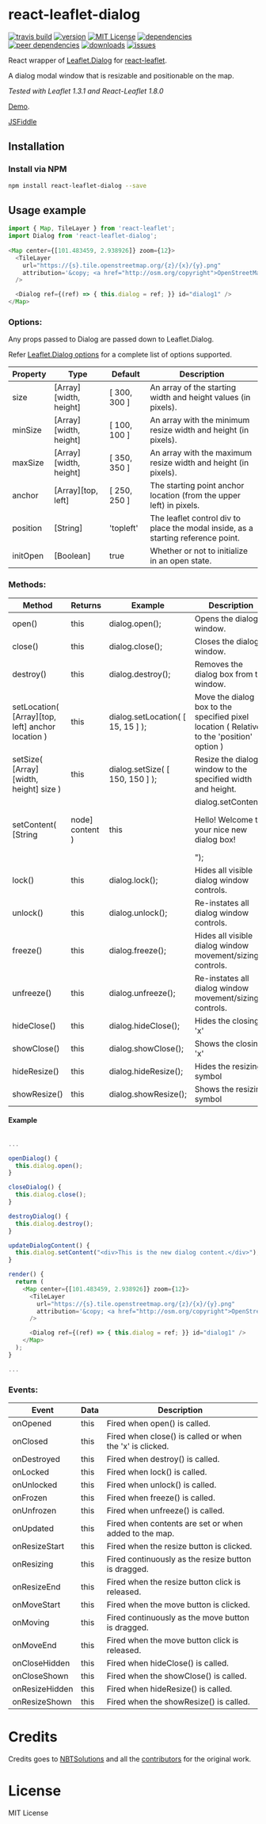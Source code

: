 # react-leaflet-dialog

[![travis build](https://img.shields.io/travis/mhasbie/react-leaflet-vectorgrid.svg?style=plastic)](https://travis-ci.org/mhasbie/react-leaflet-vectorgrid)
[![version](https://img.shields.io/npm/v/react-leaflet-vectorgrid.svg?style=plastic)](http://npm.im/react-leaflet-vectorgrid)
[![MIT License](https://img.shields.io/npm/l/react-leaflet-vectorgrid.svg?style=plastic)](http://opensource.org/licenses/MIT)
[![dependencies](https://img.shields.io/david/mhasbie/react-leaflet-vectorgrid.svg?style=plastic)](https://david-dm.org/mhasbie/react-leaflet-vectorgrid)
[![peer dependencies](https://img.shields.io/david/peer/mhasbie/react-leaflet-vectorgrid.svg?style=plastic)](https://david-dm.org/mhasbie/react-leaflet-vectorgrid?type=peer)
[![downloads](https://img.shields.io/npm/dt/react-leaflet-vectorgrid.svg?style=plastic)](http://npm-stat.com/charts.html?package=react-leaflet-vectorgrid&from=2018-01-01)
[![issues](https://img.shields.io/github/issues/mhasbie/react-leaflet-vectorgrid.svg?style=plastic)](https://github.com/mhasbie/react-leaflet-vectorgrid/issues)

React wrapper of [Leaflet.Dialog](https://github.com/NBTSolutions/Leaflet.Dialog) for [react-leaflet](https://github.com/PaulLeCam/react-leaflet).

A dialog modal window that is resizable and positionable on the map.

*Tested with Leaflet 1.3.1 and React-Leaflet 1.8.0*

[Demo](http://nbtsolutions.github.io/Leaflet.Dialog/).

[JSFiddle](https://jsfiddle.net/m_hasbie/jemw7qzr/)


## Installation

### Install via NPM

```bash
npm install react-leaflet-dialog --save
```

## Usage example

```javascript
import { Map, TileLayer } from 'react-leaflet';
import Dialog from 'react-leaflet-dialog';
		
<Map center={[101.483459, 2.938926]} zoom={12}>
  <TileLayer
    url="https://{s}.tile.openstreetmap.org/{z}/{x}/{y}.png"
    attribution='&copy; <a href="http://osm.org/copyright">OpenStreetMap</a> contributors'
  />

  <Dialog ref={(ref) => { this.dialog = ref; }} id="dialog1" />
</Map>
```

### Options:

Any props passed to Dialog are passed down to Leaflet.Dialog.

Refer [Leaflet.Dialog options](https://github.com/NBTSolutions/Leaflet.Dialog#options) for a complete list of options supported.

| Property | Type | Default | Description
| --- | --- | --- | ---
| size | [Array][width, height] | [ 300, 300 ] | An array of the starting width and height values (in pixels).
| minSize | [Array][width, height] | [ 100, 100 ] | An array with the minimum resize width and height (in pixels).
| maxSize | [Array][width, height] | [ 350, 350 ] | An array with the maximum resize width and height (in pixels).
| anchor | [Array][top, left] | [ 250, 250 ] | The starting point anchor location (from the upper left) in pixels.
| position | [String] | 'topleft' | The leaflet control div to place the modal inside, as a starting reference point.
| initOpen | [Boolean] | true | Whether or not to initialize in an open state.

### Methods:

| Method | Returns | Example | Description
| --- | --- | --- | ---
| open() | this | dialog.open(); | Opens the dialog window.
| close() | this | dialog.close(); | Closes the dialog window.
| destroy() | this | dialog.destroy(); | Removes the dialog box from the window.
| setLocation( [Array][top, left] anchor location ) | this | dialog.setLocation( [ 15, 15 ] ); | Move the dialog box to the specified pixel location ( Relative to the 'position' option )
| setSize( [Array][width, height] size ) | this | dialog.setSize( [ 150, 150 ] ); | Resize the dialog window to the specified width and height.
| setContent( [String | node] content ) | this | dialog.setContent("<p>Hello! Welcome to your nice new dialog box!</p>"); | Set new content for the dialog.
| lock() | this | dialog.lock(); | Hides all visible dialog window controls.
| unlock() | this | dialog.unlock(); | Re-instates all dialog window controls.
| freeze() | this | dialog.freeze(); | Hides all visible dialog window movement/sizing controls.
| unfreeze() | this | dialog.unfreeze(); | Re-instates all dialog window movement/sizing controls.
| hideClose() | this | dialog.hideClose(); | Hides the closing 'x'
| showClose() | this | dialog.showClose(); | Shows the closing 'x'
| hideResize() | this | dialog.hideResize(); | Hides the resizing symbol
| showResize() | this | dialog.showResize(); | Shows the resizing symbol

#### Example

```javascript

...

openDialog() {
  this.dialog.open();
}

closeDialog() {
  this.dialog.close();
}

destroyDialog() {
  this.dialog.destroy();
}

updateDialogContent() {
  this.dialog.setContent("<div>This is the new dialog content.</div>");
}

render() {
  return (
	<Map center={[101.483459, 2.938926]} zoom={12}>
	  <TileLayer
		url="https://{s}.tile.openstreetmap.org/{z}/{x}/{y}.png"
		attribution='&copy; <a href="http://osm.org/copyright">OpenStreetMap</a> contributors'
	  />

	  <Dialog ref={(ref) => { this.dialog = ref; }} id="dialog1" />
	</Map>
  );
}

...

```

### Events:

| Event | Data | Description
| --- | --- | ---
| onOpened | this | Fired when open() is called.
| onClosed | this | Fired when close() is called or when the 'x' is clicked.
| onDestroyed | this | Fired when destroy() is called.
| onLocked | this | Fired when lock() is called.
| onUnlocked | this | Fired when unlock() is called.
| onFrozen | this | Fired when freeze() is called.
| onUnfrozen | this | Fired when unfreeze() is called.
| onUpdated | this | Fired when contents are set or when added to the map.
| onResizeStart | this | Fired when the resize button is clicked.
| onResizing | this | Fired continuously as the resize button is dragged.
| onResizeEnd | this | Fired when the resize button click is released.
| onMoveStart | this | Fired when the move button is clicked.
| onMoving | this | Fired continuously as the move button is dragged.
| onMoveEnd | this | Fired when the move button click is released.
| onCloseHidden | this | Fired when hideClose() is called.
| onCloseShown | this | Fired when the showClose() is called.
| onResizeHidden | this | Fired when hideResize() is called.
| onResizeShown | this | Fired when the showResize() is called.

# Credits
Credits goes to [NBTSolutions](https://github.com/NBTSolutions) and all the [contributors](https://github.com/NBTSolutions/Leaflet.Dialog/graphs/contributors) for the original work.

# License

MIT License
